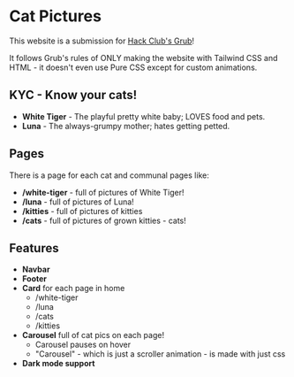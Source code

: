 # Cat Pictures
This website is a submission for [Hack Club's Grub](https://grub.hackclub.com/)!

It follows Grub's rules of ONLY making the website with Tailwind CSS and HTML - it doesn't even use Pure CSS except for custom animations.

## KYC - Know your cats!
- **White Tiger** - The playful pretty white baby; LOVES food and pets.
- **Luna** - The always-grumpy mother; hates getting petted.

## Pages
There is a page for each cat and communal pages like:
- **/white-tiger** - full of pictures of White Tiger!
- **/luna** - full of pictures of Luna!
- **/kitties** - full of pictures of kitties
- **/cats** - full of pictures of grown kitties - cats!

## Features
- **Navbar**
- **Footer**
- **Card** for each page in home
  - /white-tiger
  - /luna
  - /cats
  - /kitties
- **Carousel** full of cat pics on each page!
  - Carousel pauses on hover
  - "Carousel" - which is just a scroller animation - is made with just css
- **Dark mode support**

